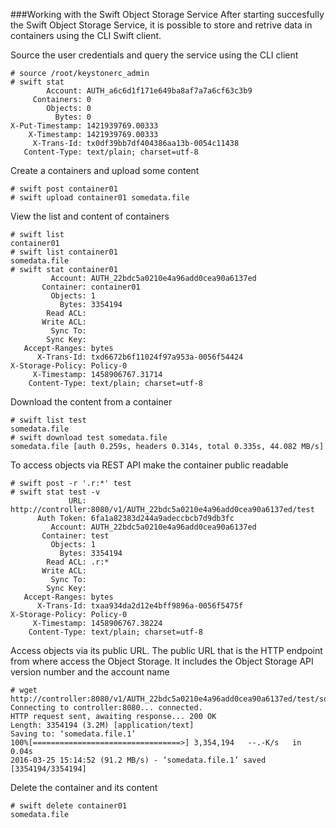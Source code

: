 
###Working with the Swift Object Storage Service
After starting succesfully the Swift Object Storage Service, it is possible to store and retrive data in containers using the CLI Swift client.

Source the user credentials and query the service using the CLI client
```
# source /root/keystonerc_admin
# swift stat
        Account: AUTH_a6c6d1f171e649ba8af7a7a6cf63c3b9
     Containers: 0
        Objects: 0
          Bytes: 0
X-Put-Timestamp: 1421939769.00333
    X-Timestamp: 1421939769.00333
     X-Trans-Id: tx0df39bb7df404386aa13b-0054c11438
   Content-Type: text/plain; charset=utf-8

```

Create a containers and upload some content
```
# swift post container01
# swift upload container01 somedata.file
```

View the list and content of containers
```
# swift list
container01
# swift list container01
somedata.file
# swift stat container01
         Account: AUTH_22bdc5a0210e4a96add0cea90a6137ed
       Container: container01
         Objects: 1
           Bytes: 3354194
        Read ACL:
       Write ACL:
         Sync To:
        Sync Key:
   Accept-Ranges: bytes
      X-Trans-Id: txd6672b6f11024f97a953a-0056f54424
X-Storage-Policy: Policy-0
     X-Timestamp: 1458906767.31714
    Content-Type: text/plain; charset=utf-8
```

Download the content from a container
```
# swift list test
somedata.file
# swift download test somedata.file
somedata.file [auth 0.259s, headers 0.314s, total 0.335s, 44.082 MB/s]
```

To access objects via REST API make the container public readable
```
# swift post -r '.r:*' test
# swift stat test -v
             URL: http://controller:8080/v1/AUTH_22bdc5a0210e4a96add0cea90a6137ed/test
      Auth Token: 6fa1a82383d244a9adeccbcb7d9db3fc
         Account: AUTH_22bdc5a0210e4a96add0cea90a6137ed
       Container: test
         Objects: 1
           Bytes: 3354194
        Read ACL: .r:*
       Write ACL:
         Sync To:
        Sync Key:
   Accept-Ranges: bytes
      X-Trans-Id: txaa934da2d12e4bff9896a-0056f5475f
X-Storage-Policy: Policy-0
     X-Timestamp: 1458906767.38224
    Content-Type: text/plain; charset=utf-8
```

Access objects via its public URL. The public URL that is the HTTP endpoint from where access the Object Storage. It includes the Object Storage API version number and the account name
```
# wget http://controller:8080/v1/AUTH_22bdc5a0210e4a96add0cea90a6137ed/test/somedata.file
Connecting to controller:8080... connected.
HTTP request sent, awaiting response... 200 OK
Length: 3354194 (3.2M) [application/text]
Saving to: ‘somedata.file.1’
100%[=================================>] 3,354,194   --.-K/s   in 0.04s
2016-03-25 15:14:52 (91.2 MB/s) - ‘somedata.file.1’ saved [3354194/3354194]
```

Delete the container and its content
```
# swift delete container01
somedata.file
```
